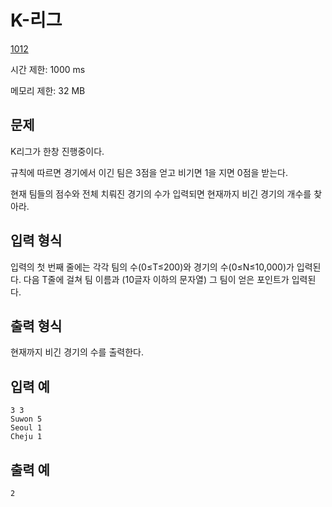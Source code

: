 # K-리그

[1012](http://jungol.co.kr/bbs/board.php?bo_table=pbank&wr_id=291)

시간 제한: 1000 ms

메모리 제한: 32 MB



## 문제

K리그가 한창 진행중이다.

규칙에 따르면 경기에서 이긴 팀은 3점을 얻고 비기면 1을 지면 0점을 받는다.

현재 팀들의 점수와 전체 치뤄진 경기의 수가 입력되면 현재까지 비긴 경기의 개수를 찾아라.



## 입력 형식

입력의 첫 번째 줄에는 각각 팀의 수(0≤T≤200)와 경기의 수(0≤N≤10,000)가 입력된다.
다음 T줄에 걸쳐 팀 이름과 (10글자 이하의 문자열) 그 팀이 얻은 포인트가 입력된다.



## 출력 형식

현재까지 비긴 경기의 수를 출력한다.



## 입력 예

```
3 3
Suwon 5
Seoul 1
Cheju 1
```



## 출력 예

```
2
```